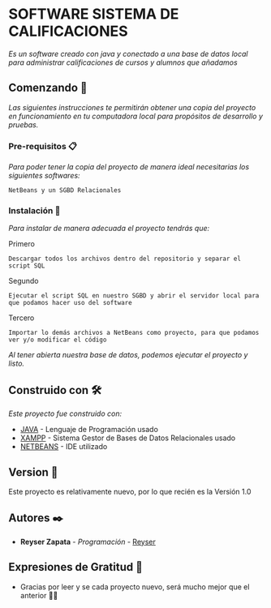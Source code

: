 # SOFTWARE SISTEMA DE CALIFICACIONES

_Es un software creado con java y conectado a una base de datos local para administrar calificaciones de cursos y alumnos que añadamos_

## Comenzando 🚀

_Las siguientes instrucciones te permitirán obtener una copia del proyecto en funcionamiento en tu computadora local para propósitos de desarrollo y pruebas._


### Pre-requisitos 📋

_Para poder tener la copia del proyecto de manera ideal necesitarias los siguientes softwares:_

```
NetBeans y un SGBD Relacionales
```

### Instalación 🔧

_Para instalar de manera adecuada el proyecto tendrás que:_

Primero

```
Descargar todos los archivos dentro del repositorio y separar el script SQL
```

Segundo

```
Ejecutar el script SQL en nuestro SGBD y abrir el servidor local para que podamos hacer uso del software
```

Tercero

```
Importar lo demás archivos a NetBeans como proyecto, para que podamos ver y/o modificar el código 
```

_Al tener abierta nuestra base de datos, podemos ejecutar el proyecto y listo._

## Construido con 🛠️

_Este proyecto fue construido con:_

* [JAVA](https://www.oracle.com/java/technologies/downloads/#jdk18-windows) - Lenguaje de Programación usado
* [XAMPP](https://www.apachefriends.org/es/download.html) - Sistema Gestor de Bases de Datos Relacionales usado
* [NETBEANS](https://netbeans.apache.org/download/nb14/nb14.html) - IDE utilizado

## Version 📌

Este proyecto es relativamente nuevo, por lo que recién es la Versión 1.0

## Autores ✒️

* **Reyser Zapata** - *Programación* - [Reyser](https://github.com/ReyserZap)

## Expresiones de Gratitud 🎁

* Gracias por leer y se cada proyecto nuevo, será mucho mejor que el anterior 👍🏽

